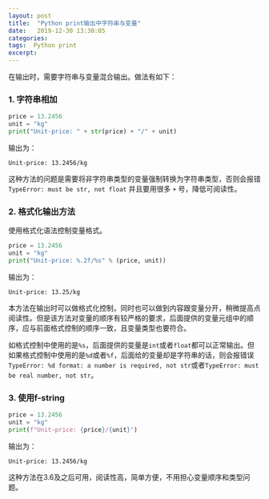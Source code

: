 ```yaml
---
layout: post
title:  "Python print输出中字符串与变量"
date:   2019-12-30 13:30:05
categories: 
tags:  Python print
excerpt: 
---
```


在输出时，需要字符串与变量混合输出。做法有如下：

### 1. 字符串相加

```python
price = 13.2456
unit = "kg"
print("Unit-price: " + str(price) + "/" + unit)
```
输出为：

```
Unit-price: 13.2456/kg
```

这种方法的问题是需要将非字符串类型的变量强制转换为字符串类型，否则会报错 ```TypeError: must be str, not float``` 并且要用很多 ```+``` 号，降低可阅读性。


### 2. 格式化输出方法

使用格式化语法控制变量格式。

```python
price = 13.2456
unit = "kg"
print("Unit-price: %.2f/%s" % (price, unit))
```

输出为：

```
Unit-price: 13.25/kg
```

本方法在输出时可以做格式化控制，同时也可以做到内容跟变量分开，稍微提高点阅读性。但是该方法对变量的顺序有较严格的要求，后面提供的变量元组中的顺序，应与前面格式控制的顺序一致，且变量类型也要符合。

如格式控制中使用的是```%s```，后面提供的变量是```int```或者```float```都可以正常输出。但如果格式控制中使用的是```%d```或者```%f```，后面给的变量却是字符串的话，则会报错误```TypeError: %d format: a number is required, not str```或者```TypeError: must be real number, not str```。

### 3. 使用f-string

```python
price = 13.2456
unit = "kg"
print(f"Unit-price: {price}/{unit}")
```

输出为：

```
Unit-price: 13.2456/kg
```

这种方法在3.6及之后可用，阅读性高，简单方便，不用担心变量顺序和类型问题。

